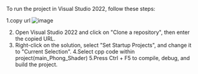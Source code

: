 To run the project in Visual Studio 2022, follow these steps:

1.copy url
![image](https://github.com/user-attachments/assets/0ce48711-a0ad-4ae0-af29-f7ecd43c26fe)

2. Open Visual Studio 2022 and click on "Clone a repository", then enter the copied URL.
3. Right-click on the solution, select "Set Startup Projects", and change it to "Current Selection".
4.Select cpp code within project(main_Phong_Shader)
5.Press Ctrl + F5 to compile, debug, and build the project.
